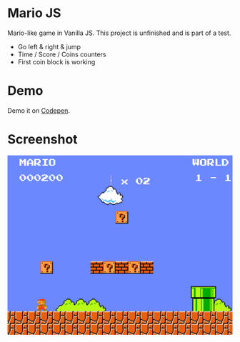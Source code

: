 # Mario JS
Mario-like game in Vanilla JS. This project is unfinished and is part of a test.
- Go left & right & jump
- Time / Score / Coins counters
- First coin block is working 

# Demo
Demo it on [Codepen](https://codepen.io/yananas/pen/xrjaGX).

# Screenshot 
![Screenshot](https://github.com/yanniznik/marioJS/blob/master/assets/screenshot.png)

